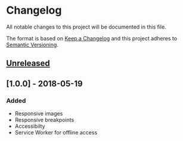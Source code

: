 # Changelog
All notable changes to this project will be documented in this file.

The format is based on [Keep a Changelog](http://keepachangelog.com/en/1.0.0/)
and this project adheres to [Semantic Versioning](http://semver.org/spec/v2.0.0.html).

## [Unreleased]

## [1.0.0] - 2018-05-19
### Added
- Responsive images
- Responsive breakpoints
- Accessibilty 
- Service Worker for offline access

[Unreleased]: https://github.com/jhowardjr/mws-restaurant-stage-1/compare/7faf9bb...v1.0.0

